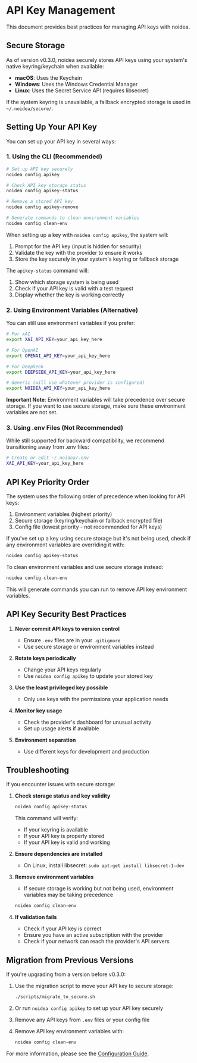 # API Key Management

This document provides best practices for managing API keys with noidea.

## Secure Storage

As of version v0.3.0, noidea securely stores API keys using your system's native keyring/keychain when available:

- **macOS**: Uses the Keychain
- **Windows**: Uses the Windows Credential Manager
- **Linux**: Uses the Secret Service API (requires libsecret)

If the system keyring is unavailable, a fallback encrypted storage is used in `~/.noidea/secure/`.

## Setting Up Your API Key

You can set up your API key in several ways:

### 1. Using the CLI (Recommended)

```bash
# Set up API key securely
noidea config apikey

# Check API key storage status
noidea config apikey-status

# Remove a stored API key
noidea config apikey-remove

# Generate commands to clean environment variables
noidea config clean-env
```

When setting up a key with `noidea config apikey`, the system will:
1. Prompt for the API key (input is hidden for security)
2. Validate the key with the provider to ensure it works
3. Store the key securely in your system's keyring or fallback storage

The `apikey-status` command will:
1. Show which storage system is being used
2. Check if your API key is valid with a test request
3. Display whether the key is working correctly

### 2. Using Environment Variables (Alternative)

You can still use environment variables if you prefer:

```bash
# For xAI
export XAI_API_KEY=your_api_key_here

# For OpenAI
export OPENAI_API_KEY=your_api_key_here

# For DeepSeek
export DEEPSEEK_API_KEY=your_api_key_here

# Generic (will use whatever provider is configured)
export NOIDEA_API_KEY=your_api_key_here
```

**Important Note**: Environment variables will take precedence over secure storage. If you want to use secure storage, make sure these environment variables are not set.

### 3. Using .env Files (Not Recommended)

While still supported for backward compatibility, we recommend transitioning away from .env files:

```bash
# Create or edit ~/.noidea/.env
XAI_API_KEY=your_api_key_here
```

## API Key Priority Order

The system uses the following order of precedence when looking for API keys:

1. Environment variables (highest priority)
2. Secure storage (keyring/keychain or fallback encrypted file)
3. Config file (lowest priority - not recommended for API keys)

If you've set up a key using secure storage but it's not being used, check if any environment variables are overriding it with:

```bash
noidea config apikey-status
```

To clean environment variables and use secure storage instead:

```bash
noidea config clean-env
```

This will generate commands you can run to remove API key environment variables.

## API Key Security Best Practices

1. **Never commit API keys to version control**
   - Ensure `.env` files are in your `.gitignore`
   - Use secure storage or environment variables instead

2. **Rotate keys periodically**
   - Change your API keys regularly
   - Use `noidea config apikey` to update your stored key

3. **Use the least privileged key possible**
   - Only use keys with the permissions your application needs

4. **Monitor key usage**
   - Check the provider's dashboard for unusual activity
   - Set up usage alerts if available

5. **Environment separation**
   - Use different keys for development and production

## Troubleshooting

If you encounter issues with secure storage:

1. **Check storage status and key validity**
   ```bash
   noidea config apikey-status
   ```
   This command will verify:
   - If your keyring is available
   - If your API key is properly stored
   - If your API key is valid and working

2. **Ensure dependencies are installed**
   - On Linux, install libsecret: `sudo apt-get install libsecret-1-dev`

3. **Remove environment variables**
   - If secure storage is working but not being used, environment variables may be taking precedence
   ```bash
   noidea config clean-env
   ```

4. **If validation fails**
   - Check if your API key is correct
   - Ensure you have an active subscription with the provider
   - Check if your network can reach the provider's API servers

## Migration from Previous Versions

If you're upgrading from a version before v0.3.0:

1. Use the migration script to move your API key to secure storage:
   ```bash
   ./scripts/migrate_to_secure.sh
   ```

2. Or run `noidea config apikey` to set up your API key securely

3. Remove any API keys from `.env` files or your config file

4. Remove API key environment variables with:
   ```bash
   noidea config clean-env
   ```

For more information, please see the [Configuration Guide](./configuration.md). 